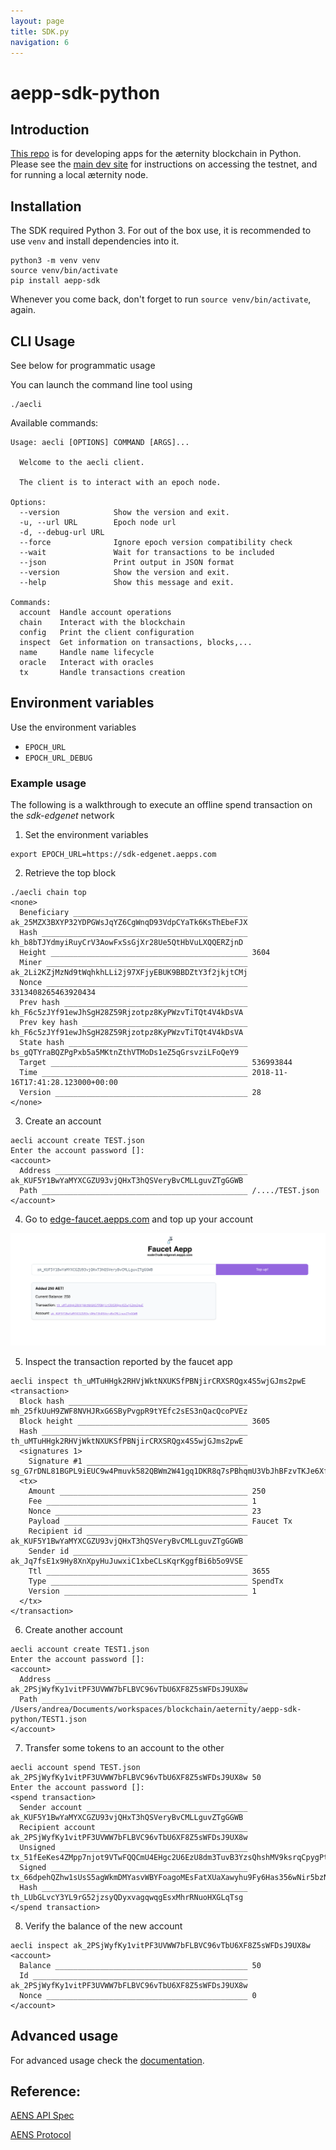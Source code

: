 ```yaml
---
layout: page
title: SDK.py
navigation: 6
---
```


# aepp-sdk-python

## Introduction

[This repo](https://github.com/aeternity/aepp-sdk-python) is for developing apps for the æternity blockchain in Python. Please see the [main dev site](https://dev.aepps.com) for instructions on accessing the testnet, and for running a local æternity node.

## Installation

The SDK required Python 3. For out of the box use, it is recommended to use
`venv` and install dependencies into it.

```
python3 -m venv venv
source venv/bin/activate
pip install aepp-sdk
```

Whenever you come back, don't forget to run `source venv/bin/activate`, again.

## CLI Usage

See below for programmatic usage

You can launch the command line tool using

```
./aecli
```

Available commands:

```
Usage: aecli [OPTIONS] COMMAND [ARGS]...

  Welcome to the aecli client.

  The client is to interact with an epoch node.

Options:
  --version            Show the version and exit.
  -u, --url URL        Epoch node url
  -d, --debug-url URL
  --force              Ignore epoch version compatibility check
  --wait               Wait for transactions to be included
  --json               Print output in JSON format
  --version            Show the version and exit.
  --help               Show this message and exit.

Commands:
  account  Handle account operations
  chain    Interact with the blockchain
  config   Print the client configuration
  inspect  Get information on transactions, blocks,...
  name     Handle name lifecycle
  oracle   Interact with oracles
  tx       Handle transactions creation
```

## Environment variables

Use the environment variables
- `EPOCH_URL`
- `EPOCH_URL_DEBUG`

### Example usage

The following is a walkthrough to execute an offline spend transaction on the *sdk-edgenet* network

1. Set the environment variables
```
export EPOCH_URL=https://sdk-edgenet.aepps.com
```
2. Retrieve the top block
```
./aecli chain top
<none>
  Beneficiary _______________________________________ ak_25MZX3BXYP32YDPGWsJqYZ6CgWnqD93VdpCYaTk6KsThEbeFJX
  Hash ______________________________________________ kh_b8bTJYdmyiRuyCrV3AowFxSsGjXr28Ue5QtHbVuLXQQERZjnD
  Height ____________________________________________ 3604
  Miner _____________________________________________ ak_2Li2KZjMzNd9tWqhkhLLi2j97XFjyEBUK9BBDZtY3f2jkjtCMj
  Nonce _____________________________________________ 3313408265463920434
  Prev hash _________________________________________ kh_F6c5zJYf91ewJhSgH28Z59Rjzotpz8KyPWzvTiTQt4V4kDsVA
  Prev key hash _____________________________________ kh_F6c5zJYf91ewJhSgH28Z59Rjzotpz8KyPWzvTiTQt4V4kDsVA
  State hash ________________________________________ bs_gQTYraBQZPgPxb5a5MKtnZthVTMoDs1eZ5qGrsvziLFoQeY9
  Target ____________________________________________ 536993844
  Time ______________________________________________ 2018-11-16T17:41:28.123000+00:00
  Version ___________________________________________ 28
</none>
```

3. Create an account

```
aecli account create TEST.json
Enter the account password []:
<account>
  Address ___________________________________________ ak_KUF5Y1BwYaMYXCGZU93vjQHxT3hQSVeryBvCMLLguvZTgGGWB
  Path ______________________________________________ /..../TEST.json
</account>
```

4. Go to [edge-faucet.aepps.com](https://edge-faucet.aepps.com) and top up your account

![](docs/assets/images/faucet.png)

5. Inspect the transaction reported by the faucet app
```
aecli inspect th_uMTuHHgk2RHVjWktNXUKSfPBNjirCRXSRQgx4S5wjGJms2pwE
<transaction>
  Block hash ________________________________________ mh_25fkUuH9ZWF8NVHJRxG6SByPvgpR9tYEfc2sES3nQacQcoPVEz
  Block height ______________________________________ 3605
  Hash ______________________________________________ th_uMTuHHgk2RHVjWktNXUKSfPBNjirCRXSRQgx4S5wjGJms2pwE
  <signatures 1>
    Signature #1 ____________________________________ sg_G7rDNL81BGPL9iEUC9w4Pmuvk582QBWm2W41gq1DKR8q7sPBhqmU3VbJhBFzvTKJe6XfkRDWd1rF6kmF86aqyw78g6G76
  <tx>
    Amount __________________________________________ 250
    Fee _____________________________________________ 1
    Nonce ___________________________________________ 23
    Payload _________________________________________ Faucet Tx
    Recipient id ____________________________________ ak_KUF5Y1BwYaMYXCGZU93vjQHxT3hQSVeryBvCMLLguvZTgGGWB
    Sender id _______________________________________ ak_Jq7fsE1x9Hy8XnXpyHuJuwxiC1xbeCLsKqrKggfBi6b5o9VSE
    Ttl _____________________________________________ 3655
    Type ____________________________________________ SpendTx
    Version _________________________________________ 1
  </tx>
</transaction>
```

6. Create another account

```
aecli account create TEST1.json
Enter the account password []:
<account>
  Address ___________________________________________ ak_2PSjWyfKy1vitPF3UVWW7bFLBVC96vTbU6XF8Z5sWFDsJ9UX8w
  Path ______________________________________________ /Users/andrea/Documents/workspaces/blockchain/aeternity/aepp-sdk-python/TEST1.json
</account>
```


7. Transfer some tokens to an account to the other

```
aecli account spend TEST.json ak_2PSjWyfKy1vitPF3UVWW7bFLBVC96vTbU6XF8Z5sWFDsJ9UX8w 50
Enter the account password []:
<spend transaction>
  Sender account ____________________________________ ak_KUF5Y1BwYaMYXCGZU93vjQHxT3hQSVeryBvCMLLguvZTgGGWB
  Recipient account _________________________________ ak_2PSjWyfKy1vitPF3UVWW7bFLBVC96vTbU6XF8Z5sWFDsJ9UX8w
  Unsigned __________________________________________ tx_51fEeKes4ZMpp7njot9VTwFQQCmU4EHgc2U6EzU8dm3TuvB3YzsQhshMV9ksrqCpygPtQyHoMxzC3XXW5QJmADyo8WUJogjrTtgkGXmB88JfVncVC6
  Signed ____________________________________________ tx_66dpehQZhw1sUsS5agWkmDMYasvWBYFoagoMEsFatXUaXawyhu9Fy6Has356wNir5bzN567qtLTSxmYr2LpEFN6DMpktFp2YPWtfmGAm8Wcjr2qcXWHS32dBMA1va3CfkS7o5bdzFVVjohhVaN2BPnECJBnJGJHBdJBuQCadeCnY4PWEH5dbdGij3iLADgBjRCCyGomQsuz594heQL8Bhaf
  Hash ______________________________________________ th_LUbGLvcY3YL9rG52jzsyQDyxvagqwqgEsxMhrRNuoHXGLqTsg
</spend transaction>
```

8. Verify the balance of the new account
```
aecli inspect ak_2PSjWyfKy1vitPF3UVWW7bFLBVC96vTbU6XF8Z5sWFDsJ9UX8w
<account>
  Balance ___________________________________________ 50
  Id ________________________________________________ ak_2PSjWyfKy1vitPF3UVWW7bFLBVC96vTbU6XF8Z5sWFDsJ9UX8w
  Nonce _____________________________________________ 0
</account>
```

## Advanced usage

For advanced usage check the [documentation](docs).


## Reference:

[AENS API Spec](https://github.com/aeternity/protocol/blob/master/epoch/api/naming_system_api_usage.md)

[AENS Protocol](https://github.com/aeternity/protocol/blob/master/AENS.md)
